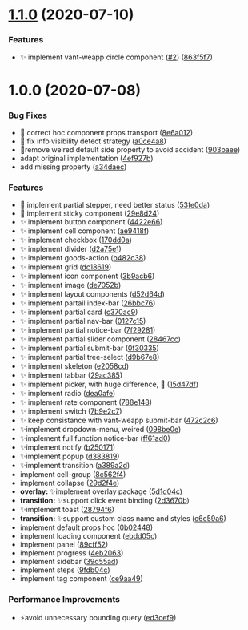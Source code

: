 # [1.1.0](https://github.com/huang-xiao-jian/remax-vant/compare/v1.0.0...v1.1.0) (2020-07-10)

### Features

- ✨ implement vant-weapp circle component ([#2](https://github.com/huang-xiao-jian/remax-vant/issues/2)) ([863f5f7](https://github.com/huang-xiao-jian/remax-vant/commit/863f5f7a6abf56010e2e74347bc0739864868bb8))

# 1.0.0 (2020-07-08)

### Bug Fixes

- :bug: correct hoc component props transport ([8e6a012](https://github.com/huang-xiao-jian/remax-vant/commit/8e6a012b4c6de476906502cee85455b456f5703a))
- :bug: fix info visibility detect strategy ([a0ce4a8](https://github.com/huang-xiao-jian/remax-vant/commit/a0ce4a8fabc147ef4610a2b766021f2b430084cd))
- 🐛remove weired default side property to avoid accident ([903baee](https://github.com/huang-xiao-jian/remax-vant/commit/903baee1780d93ed82cfee72ec4e76e3c14dbd97))
- adapt original implementation ([4ef927b](https://github.com/huang-xiao-jian/remax-vant/commit/4ef927bd1f06a0c3ae9dd9e8ddc793e72ad6eea1))
- add missing property ([a34daec](https://github.com/huang-xiao-jian/remax-vant/commit/a34daeca3e0d60ebda1be5f17a32201c5bd99ca2))

### Features

- :beers: implement partial stepper, need better status ([53fe0da](https://github.com/huang-xiao-jian/remax-vant/commit/53fe0da79799bb99e7e3c2d5159e8eb44a9b783e))
- :beers: implement sticky component ([29e8d24](https://github.com/huang-xiao-jian/remax-vant/commit/29e8d244df0ad7e5f9f6cac89114683ae7d1dee0))
- :sparkles: implement button component ([4422e66](https://github.com/huang-xiao-jian/remax-vant/commit/4422e66fa2420901db1e00601e0ea26d1623ee95))
- :sparkles: implement cell component ([ae9418f](https://github.com/huang-xiao-jian/remax-vant/commit/ae9418fc49c221fe094ff36c0bbd35a7fbfeb013))
- :sparkles: implement checkbox ([170dd0a](https://github.com/huang-xiao-jian/remax-vant/commit/170dd0a98aadac6b43d9c00c01a602c042c39dd9))
- :sparkles: implement divider ([d2a75e1](https://github.com/huang-xiao-jian/remax-vant/commit/d2a75e19710e484935ac71f4dd5cd745f5b52e36))
- :sparkles: implement goods-action ([b482c38](https://github.com/huang-xiao-jian/remax-vant/commit/b482c38ef2830ec4d82086e56a9e759358e1b20c))
- :sparkles: implement grid ([dc18619](https://github.com/huang-xiao-jian/remax-vant/commit/dc1861956f3d3e3176c13536d2cdaafd7813ad81))
- :sparkles: implement icon component ([3b9acb6](https://github.com/huang-xiao-jian/remax-vant/commit/3b9acb645d2c1093d18bb42ef90b93c34e94504e))
- :sparkles: implement image ([de7052b](https://github.com/huang-xiao-jian/remax-vant/commit/de7052b2252cb7f3b68561ad0e7aa4e707145c28))
- :sparkles: implement layout components ([d52d64d](https://github.com/huang-xiao-jian/remax-vant/commit/d52d64d77b9d1f222ac8d3e8fe32677693eb0b69))
- :sparkles: implement partail index-bar ([26bbc76](https://github.com/huang-xiao-jian/remax-vant/commit/26bbc768b8f7deadc51cc50f844bd5bdcc20fc14))
- :sparkles: implement partial card ([c370ac9](https://github.com/huang-xiao-jian/remax-vant/commit/c370ac977a1e79ef1a742e7595f0eb8839a3b77a))
- :sparkles: implement partial nav-bar ([0127c15](https://github.com/huang-xiao-jian/remax-vant/commit/0127c157f87f17b09e00447c4be8da89cf0e6a43))
- :sparkles: implement partial notice-bar ([7f29281](https://github.com/huang-xiao-jian/remax-vant/commit/7f292810d3e6ad83d7dd329d537bfac4a0544dcc))
- :sparkles: implement partial slider component ([28467cc](https://github.com/huang-xiao-jian/remax-vant/commit/28467cc97078dbec5a615952a9a891f9767bf415))
- :sparkles: implement partial submit-bar ([0f30335](https://github.com/huang-xiao-jian/remax-vant/commit/0f30335bb1094ba5f10c2029c1aded10213d3821))
- :sparkles: implement partial tree-select ([d9b67e8](https://github.com/huang-xiao-jian/remax-vant/commit/d9b67e8947c86c6d7b5f28aeb120b56db9a6eb11))
- :sparkles: implement skeleton ([e2058cd](https://github.com/huang-xiao-jian/remax-vant/commit/e2058cd6e3f7e8a715e9f7727f703b32f61a1b0c))
- :sparkles: implement tabbar ([29ac385](https://github.com/huang-xiao-jian/remax-vant/commit/29ac3858133dbd977a0833a3c6fa74737c91409a))
- ✨ implement picker, with huge difference, 🍻 ([15d47df](https://github.com/huang-xiao-jian/remax-vant/commit/15d47dfde22cb70fdc176cb92126068050448ea9))
- ✨ implement radio ([dea0afe](https://github.com/huang-xiao-jian/remax-vant/commit/dea0afe9e4bd6695bfc758b38e7c4951bdd5de4d))
- ✨ implement rate component ([788e148](https://github.com/huang-xiao-jian/remax-vant/commit/788e1483cf76992844bd86cedfe0daeb71034ce5))
- ✨ implement switch ([7b9e2c7](https://github.com/huang-xiao-jian/remax-vant/commit/7b9e2c7452a9209f83ae8623d648ef428c4b0495))
- ✨ keep consistance with vant-weapp submit-bar ([472c2c6](https://github.com/huang-xiao-jian/remax-vant/commit/472c2c6d65d637d27fc888abe1727313d793ab82))
- ✨implement dropdown-menu, weired ([098be0e](https://github.com/huang-xiao-jian/remax-vant/commit/098be0e890ee388aa7531d3a44f53b90b9acb5a4))
- ✨implement full function notice-bar ([ff61ad0](https://github.com/huang-xiao-jian/remax-vant/commit/ff61ad0ebaee7cf9df54a8812bde7be7fc23f966))
- ✨implement notify ([b250171](https://github.com/huang-xiao-jian/remax-vant/commit/b250171486e27702aecf0092fa161c2f18144d6d))
- ✨implement popup ([d383819](https://github.com/huang-xiao-jian/remax-vant/commit/d383819a0fa2dfe4dcc47044b41fef95d777ad42))
- ✨implement transition ([a389a2d](https://github.com/huang-xiao-jian/remax-vant/commit/a389a2d2674e6940f7fecf81ff2cbfde5f7cda32))
- implement cell-group ([8c562f4](https://github.com/huang-xiao-jian/remax-vant/commit/8c562f455d8a9c36d94086b10df2cbd0665b0ff3))
- implement collapse ([29d2f4e](https://github.com/huang-xiao-jian/remax-vant/commit/29d2f4ecf8f731785fff19f1d7a8d259b2d0928d))
- **overlay:** ✨implement overlay package ([5d1d04c](https://github.com/huang-xiao-jian/remax-vant/commit/5d1d04c85fcb8adaab18c99ef5b6264e6b1d58a1))
- **transition:** ✨support click event binding ([2d3670b](https://github.com/huang-xiao-jian/remax-vant/commit/2d3670b9b101b30b94766ab079210956826350ec))
- ✨implement toast ([28794f6](https://github.com/huang-xiao-jian/remax-vant/commit/28794f640bf2234e2e21d0b50f619d7a96bc0750))
- **transition:** ✨support custom class name and styles ([c6c59a6](https://github.com/huang-xiao-jian/remax-vant/commit/c6c59a62abb0e5cecfe8b1a4d9dbf0612d13c205))
- implement default props hoc ([0b02448](https://github.com/huang-xiao-jian/remax-vant/commit/0b02448daf479cd8fee91e12cf2e2b7208bf7669))
- implement loading component ([ebdd05c](https://github.com/huang-xiao-jian/remax-vant/commit/ebdd05c85507a9008b9fa21938da78f800536b3f))
- implement panel ([89cff52](https://github.com/huang-xiao-jian/remax-vant/commit/89cff52b6c69a9df69feed3ccfc11444e65924db))
- implement progress ([4eb2063](https://github.com/huang-xiao-jian/remax-vant/commit/4eb2063074d7b989fbad1b5809e3ef89784b9453))
- implement sidebar ([39d55ad](https://github.com/huang-xiao-jian/remax-vant/commit/39d55adaffa508c23525f7dbffcf8e3148331f42))
- implement steps ([9fdb04c](https://github.com/huang-xiao-jian/remax-vant/commit/9fdb04c521b859f12d72e6b6879ab4f757242c51))
- implement tag component ([ce9aa49](https://github.com/huang-xiao-jian/remax-vant/commit/ce9aa49f44273d80b49c6a1662a1308d9ae3c286))

### Performance Improvements

- ⚡️avoid unnecessary bounding query ([ed3cef9](https://github.com/huang-xiao-jian/remax-vant/commit/ed3cef9fe39a3490d053102fcaf348700633c5df))
